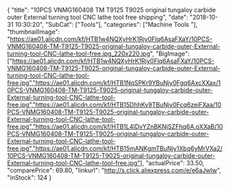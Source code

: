 {
	"title": "10PCS VNMG160408 TM T9125 T9025 original tungaloy carbide outer External turning tool CNC lathe tool free shipping",
	"date": "2018-10-31 10:30:20",
	"SubCat": ["Tools"],
	"categories": ["Machine Tools "],
	"thumbnailImage": "https://ae01.alicdn.com/kf/HTB1w4NQXyHrK1Rjy0Flq6AsaFXaY/10PCS-VNMG160408-TM-T9125-T9025-original-tungaloy-carbide-outer-External-turning-tool-CNC-lathe-tool-free.jpg_220x220.jpg",
	"BigImage": ["https://ae01.alicdn.com/kf/HTB1w4NQXyHrK1Rjy0Flq6AsaFXaY/10PCS-VNMG160408-TM-T9125-T9025-original-tungaloy-carbide-outer-External-turning-tool-CNC-lathe-tool-free.jpg","https://ae01.alicdn.com/kf/HTB1NqSPKr9YBuNjy0Fgq6AxcXXax/10PCS-VNMG160408-TM-T9125-T9025-original-tungaloy-carbide-outer-External-turning-tool-CNC-lathe-tool-free.jpg","https://ae01.alicdn.com/kf/HTB15DhhKv9TBuNjy0Fcq6zeiFXaa/10PCS-VNMG160408-TM-T9125-T9025-original-tungaloy-carbide-outer-External-turning-tool-CNC-lathe-tool-free.jpg","https://ae01.alicdn.com/kf/HTB1L4IDvYZnBKNjSZFhq6A.oXXaB/10PCS-VNMG160408-TM-T9125-T9025-original-tungaloy-carbide-outer-External-turning-tool-CNC-lathe-tool-free.jpg","https://ae01.alicdn.com/kf/HTB15mANKgmTBuNjy1Xbq6yMrVXa2/10PCS-VNMG160408-TM-T9125-T9025-original-tungaloy-carbide-outer-External-turning-tool-CNC-lathe-tool-free.jpg"],
	"actualPrice": 33.50,
	"comparePrice": 69.80,
	"linkurl": "http://s.click.aliexpress.com/e/e6aJwlw",
	"inStock": 124
}
